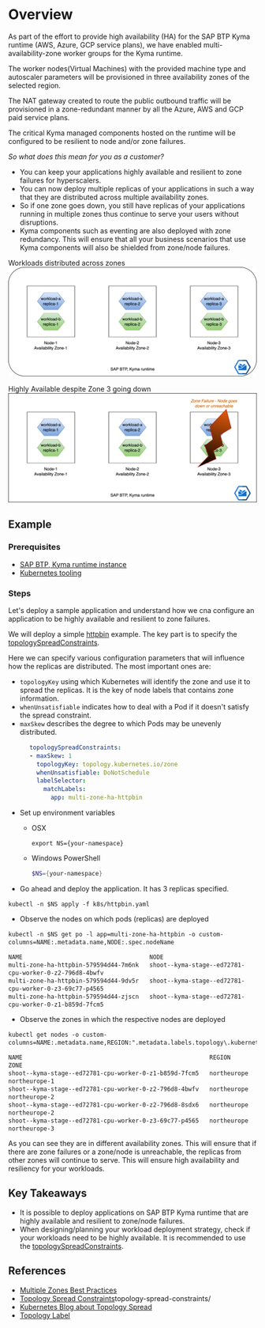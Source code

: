 # Overview

As part of the effort to provide high availability (HA) for the SAP BTP Kyma runtime (AWS, Azure, GCP service plans), we have enabled multi-availability-zone worker groups for the Kyma runtime.

The worker nodes(Virtual Machines) with the provided machine type and autoscaler parameters will be provisioned in three availability zones of the selected region.

The NAT gateway created to route the public outbound traffic will be provisioned in a zone-redundant manner by all the Azure, AWS and GCP paid service plans.

The critical Kyma managed components hosted on the runtime will be configured to be resilient to node and/or zone failures.

*So what does this mean for you as a customer?*

- You can keep your applications highly available and resilient to zone failures for hyperscalers.
- You can now deploy multiple replicas of your applications in such a way that they are distributed across multiple availability zones.
- So if one zone goes down, you still have replicas of your applications running in multiple zones thus continue to serve your users without disruptions.
- Kyma components such as eventing are also deployed with zone redundancy. This will ensure that all your business scenarios that use Kyma components will also be shielded from zone/node failures.

Workloads distributed across zones
![all-zones-up](assets/all-zones-up.png)

Highly Available despite Zone 3 going down
![one-zone-down](assets/one-zone-down.png)

## Example

### Prerequisites

- [SAP BTP, Kyma runtime instance](../prerequisites/#kyma)
- [Kubernetes tooling](../prerequisites/#kubernetes)

### Steps

Let's deploy a sample application and understand how we cna configure an application to be highly available and resilient to zone failures.

We will deploy a simple [httpbin](k8s/httpbin.yaml) example. The key part is to specify the [topologySpreadConstraints](https://kubernetes.io/docs/concepts/scheduling-eviction/topology-spread-constraints/).

Here we can specify various configuration parameters that will influence how the replicas are distributed. The most important ones are:

- `topologyKey` using which Kubernetes will identify the zone and use it to spread the replicas. It is the key of node labels that contains zone information.
- `whenUnsatisfiable` indicates how to deal with a Pod if it doesn't satisfy the spread constraint.
- `maxSkew` describes the degree to which Pods may be unevenly distributed.

```yaml
      topologySpreadConstraints:
      - maxSkew: 1
        topologyKey: topology.kubernetes.io/zone
        whenUnsatisfiable: DoNotSchedule
        labelSelector:
          matchLabels:
            app: multi-zone-ha-httpbin
```

- Set up environment variables

  - OSX

    ```shell
    export NS={your-namespace}
    ```

  - Windows PowerShell

    ```powershell
    $NS={your-namespace}
    ```

- Go ahead and deploy the application. It has 3 replicas specified.

```shell
kubectl -n $NS apply -f k8s/httpbin.yaml
```

- Observe the nodes on which pods (replicas) are deployed

```shell
kubectl -n $NS get po -l app=multi-zone-ha-httpbin -o custom-columns=NAME:.metadata.name,NODE:.spec.nodeName
```

```shell
NAME                                    NODE
multi-zone-ha-httpbin-579594d44-7m6nk   shoot--kyma-stage--ed72781-cpu-worker-0-z2-796d8-4bwfv
multi-zone-ha-httpbin-579594d44-9dv5r   shoot--kyma-stage--ed72781-cpu-worker-0-z3-69c77-p4565
multi-zone-ha-httpbin-579594d44-zjscn   shoot--kyma-stage--ed72781-cpu-worker-0-z1-b859d-7fcm5
```

- Observe the zones in which the respective nodes are deployed

```shell
kubectl get nodes -o custom-columns=NAME:.metadata.name,REGION:".metadata.labels.topology\.kubernetes\.io/region",ZONE:".metadata.labels.topology\.kubernetes\.io/zone"
```

```shell
NAME                                                     REGION        ZONE
shoot--kyma-stage--ed72781-cpu-worker-0-z1-b859d-7fcm5   northeurope   northeurope-1
shoot--kyma-stage--ed72781-cpu-worker-0-z2-796d8-4bwfv   northeurope   northeurope-2
shoot--kyma-stage--ed72781-cpu-worker-0-z2-796d8-8sdx6   northeurope   northeurope-2
shoot--kyma-stage--ed72781-cpu-worker-0-z3-69c77-p4565   northeurope   northeurope-3
```

As you can see they are in different availability zones. This will ensure that if there are zone failures or a zone/node is unreachable, the replicas from other zones will continue to serve. This will ensure high availability and resiliency for your workloads.

## Key Takeaways

- It is possible to deploy applications on SAP BTP Kyma runtime that are highly available and resilient to zone/node failures.
- When designing/planning your workload deployment strategy, check if your workloads need to be highly available. It is recommended to use the [topologySpreadConstraints](https://kubernetes.io/docs/concepts/scheduling-eviction/topology-spread-constraints/).

## References

- [Multiple Zones Best Practices](https://kubernetes.io/docs/setup/best-practices/multiple-zones/)
- [Topology Spread Constraints](https://kubernetes.io/docs/concepts/scheduling-eviction/)topology-spread-constraints/
- [Kubernetes Blog about Topology Spread](https://kubernetes.io/blog/2020/05/introducing-podtopologyspread/)
- [Topology Label](https://kubernetes.io/docs/reference/labels-annotations-taints/#topologykubernetesiozone)